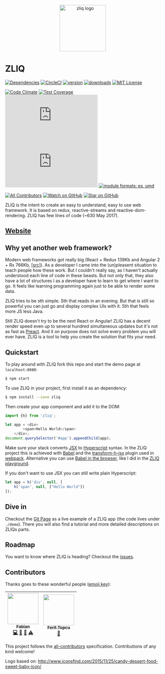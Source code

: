 
<p align="center">
    <img src="icon.png" alt="zliq logo" title="zliq" width="150" />
</p>

# ZLIQ

[![Dependencies][dependencyci-badge]][dependencyci]
[![CircleCI](https://circleci.com/gh/faboweb/zliq.svg?style=shield)](https://circleci.com/gh/faboweb/zliq)
[![version][version-badge]][package]
[![downloads][downloads-badge]][npm-stat]
[![MIT License][license-badge]][LICENSE]
<!--[![Examples][examples-badge]][examples]--> 

[![Code Climate](https://codeclimate.com/github/faboweb/zliq.png)](https://codeclimate.com/github/faboweb/zliq)
[![Test Coverage](https://codeclimate.com/github/codeclimate/codeclimate/badges/coverage.svg)](https://codeclimate.com/github/codeclimate/codeclimate/coverage)
[![gzip size][tiny-gzip-badge]][unpkg-dist]
[![size][tiny-size-badge]][unpkg-dist]
[![module formats: es, umd][module-formats-badge]][unpkg-dist]

[![All Contributors](https://img.shields.io/badge/all_contributors-2-orange.svg?style=flat-square)](#contributors)
[![Watch on GitHub][github-watch-badge]][github-watch]
[![Star on GitHub][github-star-badge]][github-star]

ZLIQ is the intent to create an easy to understand, easy to use web framework. It is based on redux, reactive-streams and reactive-dom-rendering. ZLIQ has few lines of code (~630 May 2017).

## [Website](https://faboweb.github.io/zliq/)

## Why yet another web framework?
Modern web frameworks got really big (React + Redux 139Kb and Angular 2 + Rx 766Kb, [[src]](https://gist.github.com/Restuta/cda69e50a853aa64912d)). As a developer I came into the (un)pleasent situation to teach people how these work. But I couldn't really say, as I haven't actually understood each line of code in these beasts. But not only that, they also have a lot of structures I as a developer have to learn to get where I want to go. It feels like learning programming again just to be able to render some data.

ZLIQ tries to be sth simple. Sth that reads in an evening. But that is still so powerful you can just go and display complex UIs with it. Sth that feels more JS less Java.

Still ZLIQ doesn't try to be the next React or Angular! ZLIQ has a decent render speed even up to several hundred simultaneous updates but it's not as fast as [Preact](https://preactjs.com/). And it on purpose does not solve every problem you will ever have. ZLIQ is a tool to help you create the solution that fits your need.

## Quickstart
To play around with ZLIQ fork this repo and start the demo page at `localhost:8080`:
```bash
$ npm start
```

To use ZLIQ in your project, first install it as an dependency:
```bash
$ npm install --save zliq
```

Then create your app component and add it to the DOM:
```js
import {h} from 'zliq';

let app = <div>
        <span>Hello World</span>
    </div>;
document.querySelector('#app').appendChild(app);
```

Make sure your stack converts [JSX](https://facebook.github.io/jsx/) to [Hyperscript](https://github.com/hyperhype/hyperscript) syntax. In the ZLIQ project this is achieved with [Babel](https://babeljs.io) and the [transform-h-jsx](https://github.com/jchook/babel-plugin-transform-h-jsx) plugin used in [webpack](https://webpack.js.org/). Alternative you can use [Babel in the browser](https://babeljs.io/docs/setup/#installation), like I did in the [ZLIQ playground](http://jsfiddle.net/faboweb/hvbee8m9).

If you don't want to use JSX you can still write plain Hyperscript:
```js
let app = h('div', null, [
    h('span', null, ["Hello World"])
]);
```

## Dive in
Checkout the [Git Page](https://faboweb.github.io/zliq/) as a live example of a ZLIQ app (the code lives under `./demo`). There you will also find a tutorial and more detailed descriptions on ZLIQs parts.

## Roadmap

 You want to know where ZLIQ is heading? Checkout the [issues](https://github.com/faboweb/zliq/issues).

## Contributors

Thanks goes to these wonderful people ([emoji key][emojis]):

<!-- ALL-CONTRIBUTORS-LIST:START - Do not remove or modify this section -->
| [<img src="https://avatars2.githubusercontent.com/u/5869273?v=3" width="100px;"/><br /><sub>Fabian</sub>](https://github.com/faboweb)<br />[💻](https://github.com/faboweb/zliq/commits?author=faboweb "Code") [🎨](#design-faboweb "Design") [📖](https://github.com/faboweb/zliq/commits?author=faboweb "Documentation") [⚠️](https://github.com/faboweb/zliq/commits?author=faboweb "Tests") | [<img src="https://avatars0.githubusercontent.com/u/1215719?v=3" width="100px;"/><br /><sub>Ferit Topcu</sub>](http://www.ftopcu.de)<br />[📖](https://github.com/faboweb/zliq/commits?author=fokusferit "Documentation") |
| :---: | :---: |
<!-- ALL-CONTRIBUTORS-LIST:END -->

This project follows the [all-contributors][all-contributors] specification. Contributions of any kind welcome!

[npm]: https://www.npmjs.com/
[node]: https://nodejs.org
[dependencyci-badge]: https://dependencyci.com/github/faboweb/zliq/badge?style=flat-square
[dependencyci]: https://dependencyci.com/github/faboweb/zliq
[version-badge]: https://img.shields.io/npm/v/zliq.svg?style=flat-square
[package]: https://www.npmjs.com/package/zliq
[downloads-badge]: https://img.shields.io/npm/dm/zliq.svg?style=flat-square
[npm-stat]: http://npm-stat.com/charts.html?package=zliq
[license-badge]: https://img.shields.io/npm/l/zliq.svg?style=flat-square
[license]: https://github.com/faboweb/zliq/blob/master/LICENSE
[github-watch-badge]: https://img.shields.io/github/watchers/faboweb/zliq.svg?style=social
[github-watch]: https://github.com/faboweb/zliq/watchers
[github-star-badge]: https://img.shields.io/github/stars/faboweb/zliq.svg?style=social
[github-star]: https://github.com/faboweb/zliq/stargazers
[emojis]: https://github.com/kentcdodds/all-contributors#emoji-key
[all-contributors]: https://github.com/kentcdodds/all-contributors
[gzip-badge]: http://img.badgesize.io/https://unpkg.com/zliq/lib/zliq.js?compression=gzip&label=gzip%20size&style=flat-square
[size-badge]: http://img.badgesize.io/https://unpkg.com/zliq/lib/zliq.js?label=size&style=flat-square
[tiny-gzip-badge]: http://img.badgesize.io/https://unpkg.com/zliq/lib/zliq.min.js?compression=gzip&label=gzip%20size&style=flat-square
[tiny-size-badge]: http://img.badgesize.io/https://unpkg.com/zliq/lib/zliq.min.js?label=size&style=flat-square
[unpkg-dist]: https://unpkg.com/zliq/
[module-formats-badge]: https://img.shields.io/badge/module%20formats-es%20umd-green.svg?style=flat-square

Logo based on: http://www.iconsfind.com/2015/11/25/candy-dessert-food-sweet-baby-icon/
